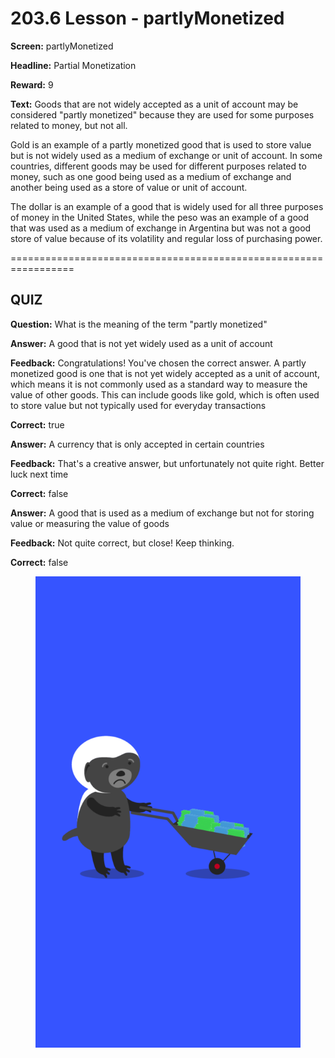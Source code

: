 # 203.6 Lesson - partlyMonetized

**Screen:** partlyMonetized

**Headline:** Partial Monetization

**Reward:** 9

**Text:** Goods that are not widely accepted as a unit of account may be considered &quot;partly monetized&quot; because they are used for some purposes related to money, but not all.

Gold is an example of a partly monetized good that is used to store value but is not widely used as a medium of exchange or unit of account. In some countries, different goods may be used for different purposes related to money, such as one good being used as a medium of exchange and another being used as a store of value or unit of account.

The dollar is an example of a good that is widely used for all three purposes of money in the United States, while the peso was an example of a good that was used as a medium of exchange in Argentina but was not a good store of value because of its volatility and regular loss of purchasing power.


=================================================================

## QUIZ

**Question:** What is the meaning of the term &quot;partly monetized&quot;


**Answer:** A good that is not yet widely used as a unit of account

**Feedback:** Congratulations! You&#x27;ve chosen the correct answer. A partly monetized good is one that is not yet widely accepted as a unit of account, which means it is not commonly used as a standard way to measure the value of other goods. This can include goods like gold, which is often used to store value but not typically used for everyday transactions

**Correct:** true

**Answer:** A currency that is only accepted in certain countries

**Feedback:** That&#x27;s a creative answer, but unfortunately not quite right. Better luck next time

**Correct:** false

**Answer:** A good that is used as a medium of exchange but not for storing value or measuring the value of goods

**Feedback:** Not quite correct, but close! Keep thinking.

**Correct:** false


<figure><img src="../.gitbook/assets/203-06.png" alt=""><figcaption></figcaption></figure>


